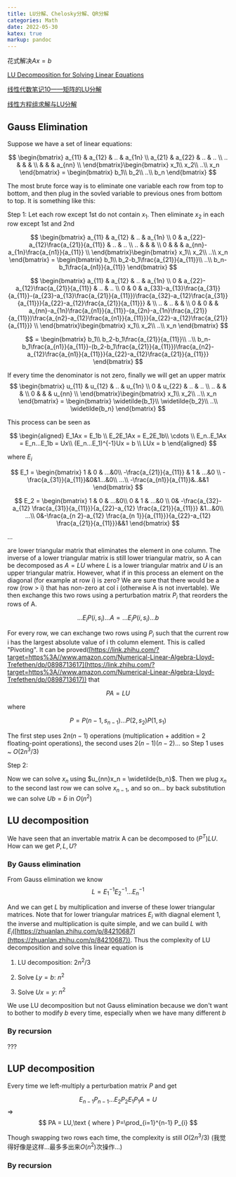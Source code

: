 ```yaml
---
title: LU分解、Chelosky分解、QR分解
categories: Math
date: 2022-05-30
katex: true
markup: pandoc
---
```

花式解决$Ax = b$
<!--more-->

[LU Decomposition for Solving Linear Equations](https://courses.engr.illinois.edu/cs357/sp2020)

[线性代数笔记10——矩阵的LU分解](https://www.cnblogs.com/bigmonkey/p/9555710.html)

[线性方程组求解与LU分解](https://www.math.pku.edu.cn/teachers/lidf/docs/statcomp/html/_statcompbook/matrix-solve.html)

## Gauss Elimination
Suppose we have a set of linear equations:

$$
\begin{bmatrix}
a_{11} & a_{12} & .. & a_{1n} \\
a_{21} & a_{22} & .. & .. \\
.. &  &  &  \\
 &  &  & a_{nn} \\
\end{bmatrix}\begin{bmatrix}
 x_1\\
 x_2\\
 ..\\
x_n
\end{bmatrix}
= \begin{bmatrix}
 b_1\\
 b_2\\
 ..\\
b_n
\end{bmatrix}
$$

The most brute force way is to eliminate one variable each row from top to bottom, and then plug in the sovled variable to previous ones from bottom to top. It is something like this:

Step 1: Let each row except 1st do not contain $x_1$. Then eliminate $x_2$ in each row except 1st and 2nd

$$
\begin{bmatrix}
a_{11} & a_{12} & .. & a_{1n} \\
0 & a_{22}-a_{12}\frac{a_{21}}{a_{11}} & .. & .. \\
.. &  &  &  \\
0 &  &  & a_{nn}-a_{1n}\frac{a_{n1}}{a_{11}} \\
\end{bmatrix}\begin{bmatrix}
 x_1\\
 x_2\\
 ..\\
x_n
\end{bmatrix}
= \begin{bmatrix}
 b_1\\
 b_2-b_1\frac{a_{21}}{a_{11}}\\
 ..\\
b_n-b_1\frac{a_{n1}}{a_{11}}
\end{bmatrix}
$$

$$
\begin{bmatrix}
a_{11} & a_{12} & .. & a_{1n} \\
0 & a_{22}-a_{12}\frac{a_{21}}{a_{11}} & .. & .. \\
0 & 0 & a_{33}-a_{13}\frac{a_{31}}{a_{11}}-(a_{23}-a_{13}\frac{a_{21}}{a_{11}})\frac{a_{32}-a_{12}\frac{a_{31}}{a_{11}}}{a_{22}-a_{12}\frac{a_{21}}{a_{11}}} &  \\
.. & .. &  &  \\
0 & 0 &  & a_{nn}-a_{1n}\frac{a_{n1}}{a_{11}}-(a_{2n}-a_{1n}\frac{a_{21}}{a_{11}})\frac{a_{n2}-a_{12}\frac{a_{n1}}{a_{11}}}{a_{22}-a_{12}\frac{a_{21}}{a_{11}}} \\
\end{bmatrix}\begin{bmatrix}
 x_1\\
 x_2\\
 ..\\
x_n
\end{bmatrix}
$$

$$
= \begin{bmatrix}
 b_1\\
 b_2-b_1\frac{a_{21}}{a_{11}}\\
 ..\\
b_n-b_1\frac{a_{n1}}{a_{11}}-(b_2-b_1\frac{a_{21}}{a_{11}})\frac{a_{n2}-a_{12}\frac{a_{n1}}{a_{11}}}{a_{22}-a_{12}\frac{a_{21}}{a_{11}}}
\end{bmatrix}
$$

If every time the denominator is not zero, finally we will get an upper matrix
$$
\begin{bmatrix}
u_{11} & u_{12} & .. & u_{1n} \\
0 & u_{22} & .. & .. \\
.. &  &  &  \\
0 &  &  & u_{nn} \\
\end{bmatrix}\begin{bmatrix}
 x_1\\
 x_2\\
 ..\\
x_n
\end{bmatrix}
= \begin{bmatrix}
 \widetilde{b_1}\\
 \widetilde{b_2}\\
 ..\\
\widetilde{b_n}
\end{bmatrix}
$$

This process can be seen as

$$
\begin{aligned}
E_1Ax = E_1b \\
E_2E_1Ax = E_2E_1b\\
\cdots \\
E_n..E_1Ax = E_n...E_1b = Ux\\
(E_n...E_1)^{-1}Ux = b \\
LUx = b
\end{aligned}
$$

where $E_i$

$$
E_1 = \begin{bmatrix}
1 & 0 & ...&0\\
-\frac{a_{21}}{a_{11}} & 1 & ...&0 \\
-\frac{a_{31}}{a_{11}}&0&1...&0\\
...\\
-\frac{a_{n1}}{a_{11}}&..&&1
\end{bmatrix}
$$

$$
E_2 = \begin{bmatrix}
1 & 0 & ...&0\\
0 & 1 & ...&0 \\
0& -\frac{a_{32}-a_{12} \frac{a_{31}}{a_{11}}}{a_{22}-a_{12} \frac{a_{21}}{a_{11}}}  &1...&0\\
...\\
0&-\frac{a_{n 2}-a_{12} \frac{a_{n 1}}{a_{11}}}{a_{22}-a_{12} \frac{a_{21}}{a_{11}}}&&1
\end{bmatrix}
$$

... 

are lower triangular matrix that eliminates the element in one column. The inverse of a lower triangular matrix is still lower triangular matrix, so A can be decomposed as $A = LU$ where $L$ is a lower triangular matrix and $U$ is an upper triangular matrix. However, what if in this process an element on the diagonal (for example at row i) is zero? We are sure that there would be a row (row > i) that has non-zero at col i (otherwise A is not invertable). We then exchange this two rows using a perturbation matrix $P_i$ that reorders the rows of A. 

$$
...E_iP(i, s_i)...A = ...E_iP(i, s_i)...b
$$


For every row, we can exchange two rows using $P_i$ such that the current row i has the largest absolute value of i th column element. This is called "Pivoting". It can be proved([https://link.zhihu.com/?target=https%3A//www.amazon.com/Numerical-Linear-Algebra-Lloyd-Trefethen/dp/0898713617](https://link.zhihu.com/?target=https%3A//www.amazon.com/Numerical-Linear-Algebra-Lloyd-Trefethen/dp/0898713617)) that

$$
PA = LU
$$

where 

$$
P=P\left(n-1, s_{n-1}\right) \ldots P\left(2, s_{2}\right) P\left(1, s_{1}\right)
$$

The first step uses $2n(n-1)$ operations (multiplication + addition = 2 floating-point operations), the second uses $2(n-1)(n-2)$... so Step 1 uses ~ $O(2n^3/3)$

Step 2: 

Now we can solve $x_n$ using $u_{nn}x_n = \widetilde{b_n}$. Then we plug $x_n$ to the second last row we can solve $x_{n-1}$, and so on... by back substitution we can solve $Ub = \widetilde{b}$ in $O(n^2)$

## LU decomposition

We have seen that an invertable matrix A can be decomposed to $(P^{T})LU$. How can we get $P, L, U$?

### By Gauss elimination

From Gauss elimination we know 
$$
L = E^{-1}_1E^{-1}_2...E^{-1}_n
$$

And we can get $L$ by multiplication and inverse of these lower triangular matrices. Note that for lower triangular matrices $E_i$ with diagnal element 1, the inverse and multiplication is quite simple, and we can build $L$ with $E_i$([https://zhuanlan.zhihu.com/p/84210687](https://zhuanlan.zhihu.com/p/84210687)). Thus the complexity of LU decomposition and solve this linear equation is

1) LU decomposition: $2n^2/3$

2) Solve $Ly = b$: $n^2$

3) Solve $Ux = y$: $n^2$

We use LU decomposition but not Gauss elimination because we don't want to bother to modify $b$ every time, especially when we have many different $b$


### By recursion
???

## LUP decomposition
Every time we left-multiply a perturbation matrix $P$ and get 

$$
E_{n-1} P_{n-1} \ldots E_{2} P_{2} E_{1} P_{1} A=U
$$
=>
$$
PA = LU,\text { where } P=\prod_{i=1}^{n-1} P_{i}
$$

Though swapping two rows each time, the complexity is still $O(2n^3/3)$ (我觉得好像是这样...最多多出来$O(n^2)$次操作...)

### By recursion



